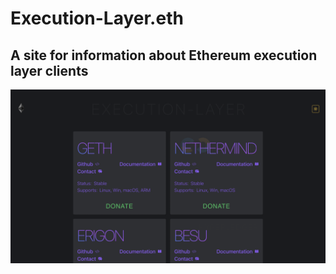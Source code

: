 # Execution-Layer.eth

## A site for information about Ethereum execution layer clients

![DEMO](./apps/next-frontend/public/el-demo.png)
